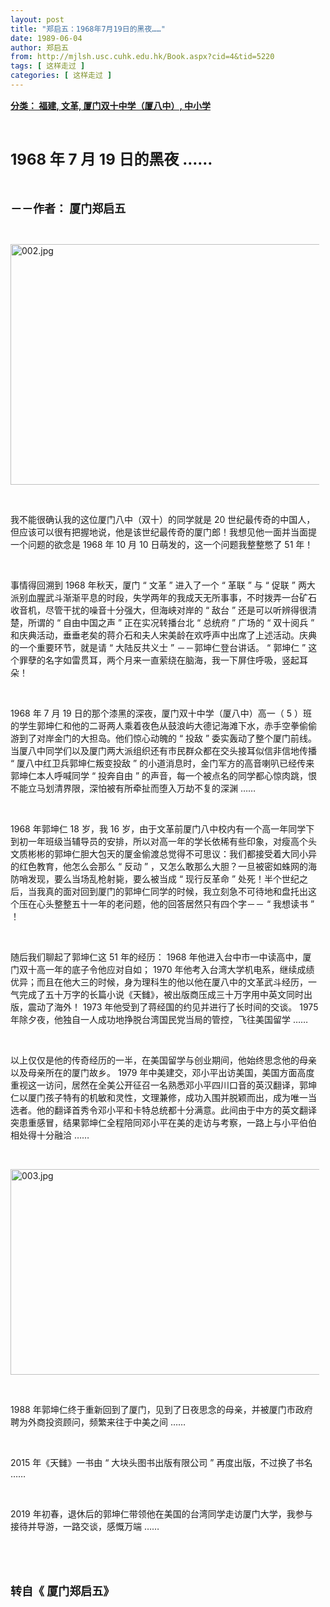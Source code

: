 ```yaml
---
layout: post
title: "郑启五：1968年7月19日的黑夜……"
date: 1989-06-04
author: 郑启五
from: http://mjlsh.usc.cuhk.edu.hk/Book.aspx?cid=4&tid=5220
tags: [ 这样走过 ]
categories: [ 这样走过 ]
---
```


<div style="margin: 15px 10px 10px 0px;">
 <div>
  <span id="ctl00_ContentPlaceHolder1_chapter1_SubjectLabel" style="font-weight:bold;text-decoration:underline;">
   分类： 福建, 文革, 厦门双十中学（厦八中）, 中小学
  </span>
 </div>
 <p class="p1">
  <b>
   <font size="5">
    <span class="s1">
    </span>
    <br/>
   </font>
  </b>
 </p>
 <p class="p2">
  <b>
   <font size="5">
    <span class="s1" style="">
     1968
    </span>
    <span class="s2" style="">
     <b>
      <font size="5">
       年
      </font>
     </b>
    </span>
    <span class="s1" style="">
     7
    </span>
    <span class="s2" style="">
     <font size="5">
      <b>
       月
      </b>
     </font>
    </span>
    <span class="s1" style="">
     19
    </span>
    <b>
     <span class="s2" style="">
      <font size="5">
       <b>
        日的黑夜
       </b>
      </font>
     </span>
     <span class="s1" style="">
      ……
     </span>
    </b>
   </font>
  </b>
 </p>
 <p class="p1">
  <b>
   <font size="4">
    <span class="s1">
    </span>
    <br/>
   </font>
  </b>
 </p>
 <p class="p3">
  <b>
   <font size="4">
    <span class="s1">
     －－作者：
    </span>
    <span class="s3">
    </span>
    <span class="s1">
     厦门郑启五
    </span>
   </font>
  </b>
 </p>
 <p class="p1">
  <span class="s1">
  </span>
  <br/>
 </p>
 <p class="p2">
  <span class="s1">
   <img alt="002.jpg" border="0" height="385" src="/medias/contents/5220/002.jpg" width="550"/>
  </span>
 </p>
 <p class="p1">
  <span class="s1">
  </span>
  <br/>
 </p>
 <p class="p3">
  <span class="s1">
   我不能很确认我的这位厦门八中（双十）的同学就是
  </span>
  <span class="s3">
   20
  </span>
  <span class="s1">
   世纪最传奇的中国人，但应该可以很有把握地说，他是该世纪最传奇的厦门郎！我想见他一面并当面提一个问题的欲念是
  </span>
  <span class="s3">
   1968
  </span>
  <span class="s1">
   年
  </span>
  <span class="s3">
   10
  </span>
  <span class="s1">
   月
  </span>
  <span class="s3">
   10
  </span>
  <span class="s1">
   日萌发的，这一个问题我整整憋了
  </span>
  <span class="s3">
   51
  </span>
  <span class="s1">
   年！
  </span>
 </p>
 <p class="p1">
  <span class="s1">
  </span>
  <br/>
 </p>
 <p class="p3">
  <span class="s1">
   事情得回溯到
  </span>
  <span class="s3">
   1968
  </span>
  <span class="s1">
   年秋天，厦门
  </span>
  <span class="s3">
   “
  </span>
  <span class="s1">
   文革
  </span>
  <span class="s3">
   ”
  </span>
  <span class="s1">
   进入了一个
  </span>
  <span class="s3">
   “
  </span>
  <span class="s1">
   革联
  </span>
  <span class="s3">
   ”
  </span>
  <span class="s1">
   与
  </span>
  <span class="s3">
   “
  </span>
  <span class="s1">
   促联
  </span>
  <span class="s3">
   ”
  </span>
  <span class="s1">
   两大派别血腥武斗渐渐平息的时段，失学两年的我成天无所事事，不时拨弄一台矿石收音机，尽管干扰的噪音十分强大，但海峡对岸的
  </span>
  <span class="s3">
   “
  </span>
  <span class="s1">
   敌台
  </span>
  <span class="s3">
   ”
  </span>
  <span class="s1">
   还是可以听辨得很清楚，所谓的
  </span>
  <span class="s3">
   “
  </span>
  <span class="s1">
   自由中国之声
  </span>
  <span class="s3">
   ”
  </span>
  <span class="s1">
   正在实况转播台北
  </span>
  <span class="s3">
   “
  </span>
  <span class="s1">
   总统府
  </span>
  <span class="s3">
   ”
  </span>
  <span class="s1">
   广场的
  </span>
  <span class="s3">
   “
  </span>
  <span class="s1">
   双十阅兵
  </span>
  <span class="s3">
   ”
  </span>
  <span class="s1">
   和庆典活动，垂垂老矣的蒋介石和夫人宋美龄在欢呼声中出席了上述活动。庆典的一个重要环节，就是请
  </span>
  <span class="s3">
   “
  </span>
  <span class="s1">
   大陆反共义士
  </span>
  <span class="s3">
   ”
  </span>
  <span class="s1">
   －－郭坤仁登台讲话。
  </span>
  <span class="s3">
   “
  </span>
  <span class="s1">
   郭坤仁
  </span>
  <span class="s3">
   ”
  </span>
  <span class="s1">
   这个罪孽的名字如雷贯耳，两个月来一直萦绕在脑海，我一下屏住呼吸，竖起耳朵！
  </span>
 </p>
 <p class="p1">
  <span class="s1">
  </span>
  <br/>
 </p>
 <p class="p3">
  <span class="s3">
   1968
  </span>
  <span class="s1">
   年
  </span>
  <span class="s3">
   7
  </span>
  <span class="s1">
   月
  </span>
  <span class="s3">
   19
  </span>
  <span class="s1">
   日的那个漆黑的深夜，厦门双十中学（厦八中）高一（
  </span>
  <span class="s3">
   5
  </span>
  <span class="s1">
   ）班的学生郭坤仁和他的二哥两人乘着夜色从鼓浪屿大德记海滩下水，赤手空拳偷偷游到了对岸金门的大担岛。他们惊心动魄的
  </span>
  <span class="s3">
   “
  </span>
  <span class="s1">
   投敌
  </span>
  <span class="s3">
   ”
  </span>
  <span class="s1">
   委实轰动了整个厦门前线。当厦八中同学们以及厦门两大派组织还有市民群众都在交头接耳似信非信地传播
  </span>
  <span class="s3">
   “
  </span>
  <span class="s1">
   厦八中红卫兵郭坤仁叛变投敌
  </span>
  <span class="s3">
   ”
  </span>
  <span class="s1">
   的小道消息时，金门军方的高音喇叭已经传来郭坤仁本人呼喊同学
  </span>
  <span class="s3">
   “
  </span>
  <span class="s1">
   投奔自由
  </span>
  <span class="s3">
   ”
  </span>
  <span class="s1">
   的声音，每一个被点名的同学都心惊肉跳，恨不能立马划清界限，深怕被有所牵扯而堕入万劫不复的深渊
  </span>
  <span class="s3">
   ……
  </span>
 </p>
 <p class="p1">
  <span class="s1">
  </span>
  <br/>
 </p>
 <p class="p3">
  <span class="s3">
   1968
  </span>
  <span class="s1">
   年郭坤仁
  </span>
  <span class="s3">
   18
  </span>
  <span class="s1">
   岁，我
  </span>
  <span class="s3">
   16
  </span>
  <span class="s1">
   岁，由于文革前厦门八中校内有一个高一年同学下到初一年班级当辅导员的安排，所以对高一年的学长依稀有些印象，对瘦高个头文质彬彬的郭坤仁胆大包天的厦金偷渡总觉得不可思议：我们都接受着大同小异的红色教育，他怎么会那么
  </span>
  <span class="s3">
   “
  </span>
  <span class="s1">
   反动
  </span>
  <span class="s3">
   ”
  </span>
  <span class="s1">
   ，又怎么敢那么大胆？一旦被密如蛛网的海防哨发现，要么当场乱枪射毙，要么被当成
  </span>
  <span class="s3">
   “
  </span>
  <span class="s1">
   现行反革命
  </span>
  <span class="s3">
   ”
  </span>
  <span class="s1">
   处死！半个世纪之后，当我真的面对回到厦门的郭坤仁同学的时候，我立刻急不可待地和盘托出这个压在心头整整五十一年的老问题，他的回答居然只有四个字－－
  </span>
  <span class="s3">
   “
  </span>
  <span class="s1">
   我想读书
  </span>
  <span class="s3">
   ”
  </span>
  <span class="s1">
   ！
  </span>
 </p>
 <p class="p1">
  <span class="s1">
  </span>
  <br/>
 </p>
 <p class="p3">
  <span class="s1">
   随后我们聊起了郭坤仁这
  </span>
  <span class="s3">
   51
  </span>
  <span class="s1">
   年的经历：
  </span>
  <span class="s3">
   1968
  </span>
  <span class="s1">
   年他进入台中市一中读高中，厦门双十高一年的底子令他应对自如；
  </span>
  <span class="s3">
   1970
  </span>
  <span class="s1">
   年他考入台湾大学机电系，继续成绩优异；而且在他大三的时候，身为理科生的他以他在厦八中的文革武斗经历，一气完成了五十万字的长篇小说《天雠》，被出版商压成三十万字用中英文同时出版，震动了海外！
  </span>
  <span class="s3">
   1973
  </span>
  <span class="s1">
   年他受到了蒋经国的约见并进行了长时间的交谈。
  </span>
  <span class="s3">
   1975
  </span>
  <span class="s1">
   年除夕夜，他独自一人成功地挣脱台湾国民党当局的管控，飞往美国留学
  </span>
  <span class="s3">
   ……
  </span>
 </p>
 <p class="p1">
  <span class="s1">
  </span>
  <br/>
 </p>
 <p class="p3">
  <span class="s1">
   以上仅仅是他的传奇经历的一半，在美国留学与创业期间，他始终思念他的母亲以及母亲所在的厦门故乡。
  </span>
  <span class="s3">
   1979
  </span>
  <span class="s1">
   年中美建交，邓小平出访美国，美国方面高度重视这一访问，居然在全美公开征召一名熟悉邓小平四川口音的英汉翻译，郭坤仁以厦门孩子特有的机敏和灵性，文理兼修，成功入围并脱颖而出，成为唯一当选者。他的翻译首秀令邓小平和卡特总统都十分满意。此间由于中方的英文翻译突患重感冒，结果郭坤仁全程陪同邓小平在美的走访与考察，一路上与小平伯伯相处得十分融洽
  </span>
  <span class="s3">
   ……
  </span>
 </p>
 <p class="p1">
  <span class="s1">
  </span>
  <br/>
 </p>
 <p class="p2">
  <span class="s1">
   <img alt="003.jpg" border="0" height="329" src="/medias/contents/5220/003.jpg" width="550"/>
  </span>
 </p>
 <p class="p1">
  <span class="s1">
  </span>
  <br/>
 </p>
 <p class="p3">
  <span class="s3">
   1988
  </span>
  <span class="s1">
   年郭坤仁终于重新回到了厦门，见到了日夜思念的母亲，并被厦门市政府聘为外商投资顾问，频繁来往于中美之间
  </span>
  <span class="s3">
   ……
   <span class="Apple-converted-space">
   </span>
  </span>
 </p>
 <p class="p1">
  <span class="s1">
  </span>
  <br/>
 </p>
 <p class="p3">
  <span class="s3">
   2015
  </span>
  <span class="s1">
   年《天雠》一书由
  </span>
  <span class="s3">
   “
  </span>
  <span class="s1">
   大块头图书出版有限公司
  </span>
  <span class="s3">
   ”
  </span>
  <span class="s1">
   再度出版，不过换了书名
  </span>
  <span class="s3">
   ……
  </span>
 </p>
 <p class="p1">
  <span class="s1">
  </span>
  <br/>
 </p>
 <p class="p3">
  <span class="s3">
   2019
  </span>
  <span class="s1">
   年初春，退休后的郭坤仁带领他在美国的台湾同学走访厦门大学，我参与接待并导游，一路交谈，感慨万端
  </span>
  <span class="s3">
   ……
  </span>
 </p>
 <p class="p1">
  <span class="s1">
  </span>
  <br/>
 </p>
 <p class="p1">
  <b>
   <font size="4">
    <span class="s1">
    </span>
    <br/>
   </font>
  </b>
 </p>
 <p class="p3">
  <b>
   <font size="4">
    <span class="s1">
     转自《
    </span>
    <span class="s3">
    </span>
    <span class="s1">
     厦门郑启五》
    </span>
   </font>
  </b>
 </p>
</div>


